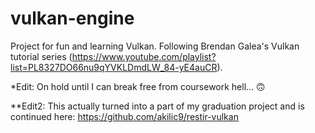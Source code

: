 # vulkan-engine

Project for fun and learning Vulkan. Following Brendan Galea's Vulkan tutorial series (https://www.youtube.com/playlist?list=PL8327DO66nu9qYVKLDmdLW_84-yE4auCR).

*Edit: On hold until I can break free from coursework hell... :upside_down_face:

**Edit2: This actually turned into a part of my graduation project and is continued here: https://github.com/akilic9/restir-vulkan
